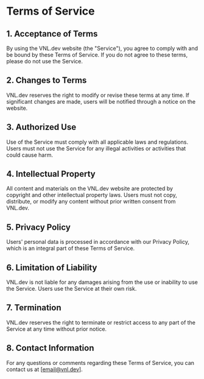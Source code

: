 # Terms of Service

## 1. Acceptance of Terms
By using the VNL.dev website (the "Service"), you agree to comply with and be bound by these Terms of Service. If you do not agree to these terms, please do not use the Service.

## 2. Changes to Terms
VNL.dev reserves the right to modify or revise these terms at any time. If significant changes are made, users will be notified through a notice on the website.

## 3. Authorized Use
Use of the Service must comply with all applicable laws and regulations. Users must not use the Service for any illegal activities or activities that could cause harm.

## 4. Intellectual Property
All content and materials on the VNL.dev website are protected by copyright and other intellectual property laws. Users must not copy, distribute, or modify any content without prior written consent from VNL.dev.

## 5. Privacy Policy
Users' personal data is processed in accordance with our Privacy Policy, which is an integral part of these Terms of Service.

## 6. Limitation of Liability
VNL.dev is not liable for any damages arising from the use or inability to use the Service. Users use the Service at their own risk.

## 7. Termination
VNL.dev reserves the right to terminate or restrict access to any part of the Service at any time without prior notice.

## 8. Contact Information
For any questions or comments regarding these Terms of Service, you can contact us at [email@vnl.dev].
